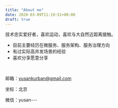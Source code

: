 ```yaml
---
title: "About me"
date: 2020-03-09T11:19:51+08:00
draft: true
---
```


技术忠实爱好者，喜欢运动，喜欢与大自然近距离接触。

- 目前主要经历在微服务、服务架构、服务治理方向
- 有过实际高并发场景的经验
- 喜欢分享愿意分享


</br>

邮箱：yusankurban@gmail.com

坐标：北京

微信：yusan---
